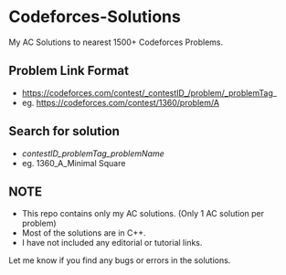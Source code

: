 # Codeforces-Solutions
My AC Solutions to nearest 1500+ Codeforces Problems.

## Problem Link Format
- https://codeforces.com/contest/_contestID_/problem/_problemTag_
- eg. https://codeforces.com/contest/1360/problem/A

## Search for solution 
- _contestID_problemTag_problemName_
- eg. 1360_A_Minimal Square

## NOTE
- This repo contains only my AC solutions. (Only 1 AC solution per problem)
- Most of the solutions are in C++.
- I have not included any editorial or tutorial links.

Let me know if you find any bugs or errors in the solutions.
